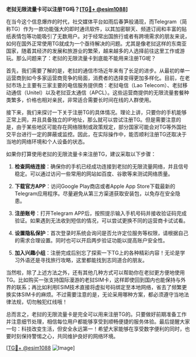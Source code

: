 **老挝无限流量卡可以注册TG吗？[[TG💪+ @esim1088](https://t.me/s/esim1088)]**

在当今这个信息爆炸的时代，社交媒体平台如雨后春笋般涌现，而Telegram（简称TG）作为一款功能强大的即时通讯软件，以其加密聊天、频道订阅和丰富的贴纸表情包等功能吸引了无数用户。对于经常出国旅行或者有跨境需求的朋友来说，如何在国外正常使用TG就成为一个亟待解决的问题。尤其是像老挝这样的东南亚国家，随着其经济的发展和旅游业的繁荣，越来越多的人选择前往这里工作或游玩。那么问题来了：老挝的无限流量卡到底能不能用来注册TG呢？

首先，我们需要了解的是，老挝的通信市场近年来有了长足的进步。从最初的单一运营商到如今多家运营商竞争的局面，消费者的选择变得更加多样化。目前，在老挝市场上主要有三家主要的电信服务提供商：老挝电信（Lao Telecom）、老挝移动通信（Unitel）以及老挝亚太通信（APCL）。这些运营商提供的无限流量套餐种类繁多，价格也相对亲民，非常适合需要长时间在线的人群使用。

接下来，我们来探讨一下关于注册TG的具体情况。理论上讲，只要你的手机能够正常上网，并且具备独立的IP地址，那么就可以尝试注册TG。但是需要注意的是，由于某些地区可能存在网络限制或政策规定，部分国家可能会对TG等外国社交平台进行一定的屏蔽或监控。因此，在实际操作中，能否顺利注册TG还取决于当地的网络环境和个人设备的状态。

如果你打算使用老挝的无限流量卡来注册TG，建议采取以下步骤：

1. **检查网络连接**：确保你的手机已经成功连接到老挝的无限流量网络，并且信号稳定。可以通过访问一些常用的网站如百度、谷歌等来测试网络质量。
   
2. **下载官方APP**：访问Google Play商店或者Apple App Store下载最新的Telegram应用程序。尽量避免从第三方渠道获取安装包，以免存在安全隐患。

3. **注册账号**：打开Telegram APP后，按照提示输入手机号码并接收验证码完成验证。如果遇到无法收到短信的情况，可以尝试更换不同的运营商卡试试看。

4. **设置隐私保护**：首次登录时系统会询问是否允许定位服务等权限，请根据自己的需求合理设置。同时也可以开启两步验证功能以提高账户安全性。

5. **加入兴趣小组**：注册完成后别忘了探索一下TG上的各种精彩内容！无论是学习外语还是寻找旅行攻略，这里都能找到志同道合的朋友。

当然啦，除了上述方法之外，还有其他几种方式可以帮助你在老挝更方便地使用TG。比如购买一张支持国际漫游的老挝SIM卡，这样即使回到国内也能保持与外界的联系；再比如利用ESIM技术直接将虚拟号码绑定至本地网络，省去了频繁更换实体SIM卡的麻烦。不过需要注意的是，无论采用哪种方案，都必须遵守当地法律法规，切勿触犯红线哦！

总而言之，老挝的无限流量卡是完全可以用来注册TG的。只要做好前期准备工作并注意细节处理，相信每位用户都能够享受到顺畅便捷的服务体验。最后提醒大家一句：科技改变生活，但安全永远第一！希望大家能够在享受数字便利的同时，也要时刻保持警惕之心，共同维护良好的网络环境。

[[TG💪+ @esim1088](https://t.me/s/esim1088) ![Image](https://i.postimg.cc/4NQfJmqS/Snipaste-2025-05-13-00-14-12.png)]